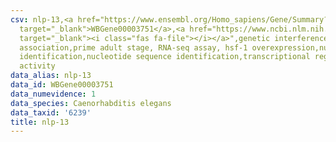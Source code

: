 ```yaml
---
csv: nlp-13,<a href="https://www.ensembl.org/Homo_sapiens/Gene/Summary?db=core;g=WBGene00003751"
  target="_blank">WBGene00003751</a>,<a href="https://www.ncbi.nlm.nih.gov/pubmed/30894454"
  target="_blank"><i class="fas fa-file"></i></a>",genetic interference,functional
  association,prime adult stage, RNA-seq assay, hsf-1 overexpression,nucleotide sequence
  identification,nucleotide sequence identification,transcriptional regulation,up-regulates
  activity
data_alias: nlp-13
data_id: WBGene00003751
data_numevidence: 1
data_species: Caenorhabditis elegans
data_taxid: '6239'
title: nlp-13
---
```

